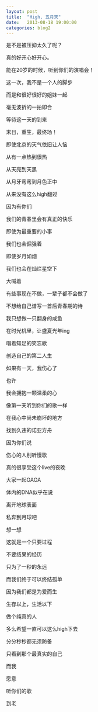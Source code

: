 ```yaml
---
layout: post
title:  "High, 五月天"
date:   2013-08-18 19:00:00
categories: blog2
---
```

 是不是被压抑太久了呢？

真的好开心好开心。

能在20岁的时候，听到你们的演唱会！

这一次，我不是一个人的脚步

而是和很好很好的姐妹一起

毫无波折的一拍即合

等待这一天的到来

末日，重生，最终场！

即使北京的天气依旧让人恼

从有一点热到很热

从天亮到天黑

从月牙弯弯到月色正中

从来没有这么high翻过

因为有你们

我们的青春里会有真正的快乐

即使为最重要的小事

我们也会倔强着

即使岁月如烟

我们也会在灿烂星空下

大喊着

有些事现在不做，一辈子都不会做了

不想给自己谱写一首后青春期的诗

我只想做一只翻身的咸鱼

在时光机里，让盛夏光年ing

唱着知足的笑忘歌

创造自己的第二人生

如果有一天，我伤心了

也许

我会拥抱一颗温柔的心

像第一天听到你们的歌一样

在我心中尚未崩坏的地方

找到久违的诺亚方舟

因为你们说

伤心的人别听慢歌

真的很享受这个live的夜晚

大家一起OAOA

体内的DNA似乎在说

离开地球表面

私奔到月球吧

想一想

这就是一个只要过程

不要结果的经历

只为了一秒的永远

而我们终于可以终结孤单

因为我们都是为爱而生

生存以上，生活以下

做个纯真的人

多么希望一直可以这么high下去

分分秒秒都无须防备

只看到那个最真实的自己

而我

愿意

听你们的歌

到老